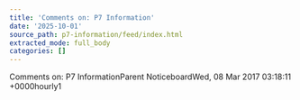 ```yaml
---
title: 'Comments on: P7 Information'
date: '2025-10-01'
source_path: p7-information/feed/index.html
extracted_mode: full_body
categories: []
---
```

Comments on: P7 InformationParent NoticeboardWed, 08 Mar 2017 03:18:11 +0000hourly1
